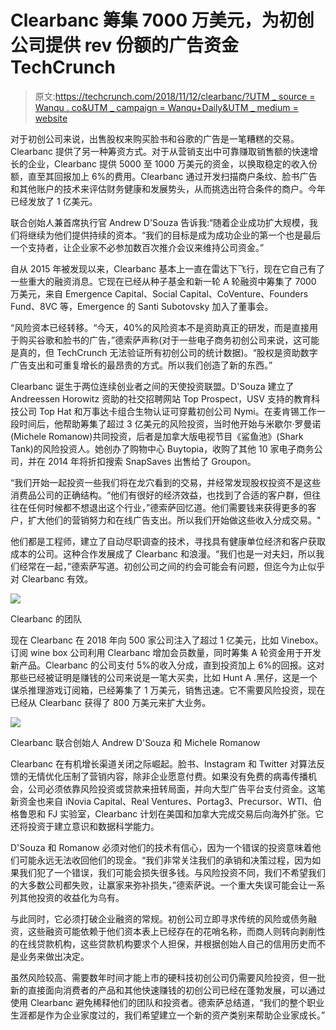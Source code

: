 # Clearbanc 筹集 7000 万美元，为初创公司提供 rev 份额的广告资金 TechCrunch

> 原文:[https://techcrunch.com/2018/11/12/clearbanc/?UTM _ source = Wanqu . co&UTM _ campaign = Wanqu+Daily&UTM _ medium = website](https://techcrunch.com/2018/11/12/clearbanc/?utm_source=wanqu.co&utm_campaign=Wanqu+Daily&utm_medium=website)

对于初创公司来说，出售股权来购买脸书和谷歌的广告是一笔糟糕的交易。Clearbanc 提供了另一种筹资方式。对于从营销支出中可靠赚取销售额的快速增长的企业，Clearbanc 提供 5000 至 1000 万美元的资金，以换取稳定的收入份额，直至其回报加上 6%的费用。Clearbanc 通过开发扫描商户条纹、脸书广告和其他账户的技术来评估财务健康和发展势头，从而挑选出符合条件的商户。今年已经发放了 1 亿美元。

联合创始人兼首席执行官 Andrew D'Souza 告诉我:“随着企业成功扩大规模，我们将继续为他们提供持续的资本。“我们的目标是成为成功企业的第一个也是最后一个支持者，让企业家不必参加数百次推介会议来维持公司资金。”

自从 2015 年被发现以来，Clearbanc 基本上一直在雷达下飞行，现在它自己有了一些重大的融资消息。它现在已经从种子基金和新一轮 A 轮融资中筹集了 7000 万美元，来自 Emergence Capital、Social Capital、CoVenture、Founders Fund、8VC 等，Emergence 的 Santi Subotovsky 加入了董事会。

“风险资本已经转移。“今天，40%的风险资本不是资助真正的研发，而是直接用于购买谷歌和脸书的广告，”德索萨声称(对于一些电子商务初创公司来说，这可能是真的，但 TechCrunch 无法验证所有初创公司的统计数据)。“股权是资助数字广告支出和可重复增长的最昂贵的方式。所以我们创造了新的东西。”

Clearbanc 诞生于两位连续创业者之间的天使投资联盟。D'Souza 建立了 Andreessen Horowitz 资助的社交招聘网站 Top Prospect，USV 支持的教育科技公司 Top Hat 和万事达卡组合生物认证可穿戴初创公司 Nymi。在麦肯锡工作一段时间后，他帮助筹集了超过 3 亿美元的风险投资，当时他开始与米歇尔·罗曼诺(Michele Romanow)共同投资，后者是加拿大版电视节目《鲨鱼池》(Shark Tank)的风险投资人。她创办了购物中心 Buytopia，收购了其他 10 家电子商务公司，并在 2014 年将折扣搜索 SnapSaves 出售给了 Groupon。

“我们开始一起投资一些我们将在龙穴看到的交易，并经常发现股权投资不是这些消费品公司的正确结构。“他们有很好的经济效益，也找到了合适的客户群，但往往在任何时候都不想退出这个行业，”德索萨回忆道。他们需要钱来获得更多的客户，扩大他们的营销努力和在线广告支出。所以我们开始做这些收入分成交易。"

他们都是工程师，建立了自动尽职调查的技术，寻找具有健康单位经济和客户获取成本的公司。这种合作发展成了 Clearbanc 和浪漫。“我们也是一对夫妇，所以我们经常在一起，”德索萨写道。初创公司之间的约会可能会有问题，但迄今为止似乎对 Clearbanc 有效。

![](../Images/f71c6cf13b790678e7722286373c9413.png)

Clearbanc 的团队

现在 Clearbanc 在 2018 年向 500 家公司注入了超过 1 亿美元，比如 Vinebox。订阅 wine box 公司利用 Clearbanc 增加会员数量，同时筹集 A 轮资金用于开发新产品。Clearbanc 的公司支付 5%的收入分成，直到投资加上 6%的回报。这对那些已经被证明是赚钱的公司来说是一笔大买卖，比如 Hunt A .黑仔，这是一个谋杀推理游戏订阅箱，已经筹集了 1 万美元，销售迅速。它不需要风险投资，现在已经从 Clearbanc 获得了 800 万美元来扩大业务。

![](../Images/a7b2b0fc0050f519e52c66508a7d66d0.png)

Clearbanc 联合创始人 Andrew D'Souza 和 Michele Romanow

Clearbanc 在有机增长渠道关闭之际崛起。脸书、Instagram 和 Twitter 对算法反馈的无情优化压制了营销内容，除非企业愿意付费。如果没有免费的病毒传播机会，公司必须依靠风险投资或贷款来扭转局面，并向大型广告平台支付资金。这笔新资金也来自 iNovia Capital、Real Ventures、Portag3、Precursor、WTI、伯格鲁恩和 FJ 实验室，Clearbanc 计划在美国和加拿大完成交易后向海外扩张。它还将投资于建立意识和数据科学能力。

D'Souza 和 Romanow 必须对他们的技术有信心，因为一个错误的投资意味着他们可能永远无法收回他们的现金。“我们非常关注我们的承销和决策过程，因为如果我们犯了一个错误，我们可能会损失很多钱。与风险投资不同，我们不希望我们的大多数公司都失败，让赢家来弥补损失，”德索萨说。一个重大失误可能会让一系列其他投资的收益化为乌有。

与此同时，它必须打破企业融资的常规。初创公司立即寻求传统的风险或债务融资，这些融资可能依赖于他们资本表上已经存在的花哨名称，而商人则转向剥削性的在线贷款机构，这些贷款机构要求个人担保，并根据创始人自己的信用历史而不是业务来做出决定。

虽然风险较高、需要数年时间才能上市的硬科技初创公司仍需要风险投资，但一批新的直接面向消费者的产品和其他快速赚钱的初创公司已经在蓬勃发展，可以通过使用 Clearbanc 避免稀释他们的团队和投资者。德索萨总结道，“我们的整个职业生涯都是作为企业家度过的，我们希望建立一个新的资产类别来帮助企业家成长。”